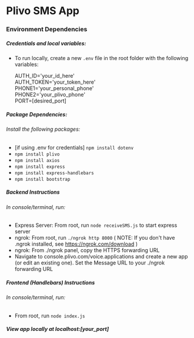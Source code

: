 # Plivo SMS App

### Environment Dependencies

##### Credentials and local variables: 
* To run locally, create a new `.env` file in the root folder with the following variables:

    AUTH_ID='your_id_here' <br>
    AUTH_TOKEN='your_token_here' <br>
    PHONE1='your_personal_phone' <br>
    PHONE2='your_plivo_phone' <br>
    PORT=[desired_port] <br>


##### Package Dependencies: 
###### Install the following packages:
* [if using .env for credentials] `npm install dotenv`
* `npm install plivo`
* `npm install axios`
* `npm install express`
* `npm install express-handlebars`
* `npm install bootstrap`

##### Backend Instructions
###### In console/terminal, run:
* Express Server: From root, run `node receiveSMS.js` to start express server
* ngrok: From root, run `./ngrok http 8000` ( NOTE: If you don't have .ngrok installed, see https://ngrok.com/download )
* ngrok: From ./ngrok panel, copy the HTTPS forwarding URL
* Navigate to console.plivo.com/voice.applications and create a new app (or edit an existing one). Set the Message URL to your ./ngrok forwarding URL

##### Frontend (Handlebars) Instructions
###### In console/terminal, run:
* From root, run `node index.js`

##### View app locally at localhost:[your_port]
